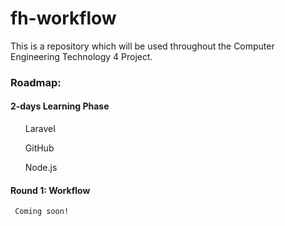 # fh-workflow
This is a repository which will be used throughout the Computer Engineering Technology 4 Project.

<h3> Roadmap:</h3>

<h4> 2-days Learning Phase </h4>
    <ul>
        Laravel
    </ul>
    <ul>
        GitHub
    </ul>
    <ul>
        Node.js
    </ul>
    
    
<h4> Round 1: Workflow </h4>


     Coming soon!
